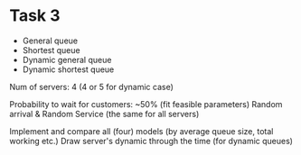 # Task 3

- General queue
- Shortest queue
- Dynamic general queue
- Dynamic shortest queue

Num of servers: 4 (4 or 5 for dynamic case)

Probability to wait for customers: ~50% (fit feasible parameters)
Random arrival & Random Service (the same for all servers)

Implement and compare all (four) models (by average queue size, total working etc.)
Draw server's dynamic through the time (for dynamic queues)